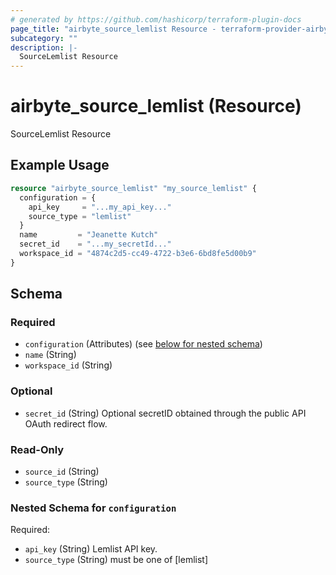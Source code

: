 ```yaml
---
# generated by https://github.com/hashicorp/terraform-plugin-docs
page_title: "airbyte_source_lemlist Resource - terraform-provider-airbyte"
subcategory: ""
description: |-
  SourceLemlist Resource
---
```


# airbyte_source_lemlist (Resource)

SourceLemlist Resource

## Example Usage

```terraform
resource "airbyte_source_lemlist" "my_source_lemlist" {
  configuration = {
    api_key     = "...my_api_key..."
    source_type = "lemlist"
  }
  name         = "Jeanette Kutch"
  secret_id    = "...my_secretId..."
  workspace_id = "4874c2d5-cc49-4722-b3e6-6bd8fe5d00b9"
}
```

<!-- schema generated by tfplugindocs -->
## Schema

### Required

- `configuration` (Attributes) (see [below for nested schema](#nestedatt--configuration))
- `name` (String)
- `workspace_id` (String)

### Optional

- `secret_id` (String) Optional secretID obtained through the public API OAuth redirect flow.

### Read-Only

- `source_id` (String)
- `source_type` (String)

<a id="nestedatt--configuration"></a>
### Nested Schema for `configuration`

Required:

- `api_key` (String) Lemlist API key.
- `source_type` (String) must be one of [lemlist]


